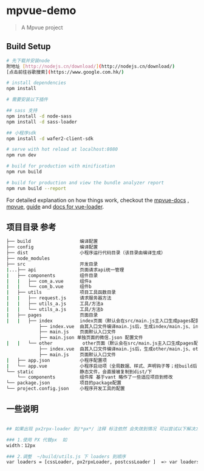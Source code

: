 # mpvue-demo

> A Mpvue project


## Build Setup

``` bash
# 先下载并安装node
附地址 [http://nodejs.cn/download/](http://nodejs.cn/download/)
[点击前往谷歌搜索](https://www.google.com.hk/)

# install dependencies
npm install

# 需要安装以下插件

## sass 支持
npm install -d node-sass
npm install -d sass-loader

## 小程序sdk
npm install -d wafer2-client-sdk

# serve with hot reload at localhost:8080
npm run dev

# build for production with minification
npm run build

# build for production and view the bundle analyzer report
npm run build --report
```

For detailed explanation on how things work, checkout the [mpvue-docs](http://mpvue.com/) , [mpvue](https://github.com/Meituan-Dianping/mpvue), [guide](http://vuejs-templates.github.io/webpack/) and [docs for vue-loader](http://vuejs.github.io/vue-loader).



## 项目目录 参考
``` bash
├── build                  编译配置  
├── config                 编译配置  
├── dist                   小程序运行代码目录（该目录由编译生成）  
├── node_modules             
├── src                    开发目录  
|...├── api                页面请求api统一管理  
|   ├── components         组件目录  
|   |   ├── com_a.vue      组件a  
|   |   └── com_b.vue      组件b  
|   ├── utils              项目工具函数目录  
|   |   ├── request.js     请求服务器方法  
|   |   ├── utils_a.js     工具/方法a  
|   |   └── utils_a.js     工具/方法b  
|   ├── pages              页面目录  
|   |   ├── index          index页面（默认会在src/main.js主入口生成pages配置，路径为pages/index/main）  
            ├── index.vue  由其入口文件编译main.js后，生成index/main.js、index/main.wxml和index/main.wxss文件  
            ├── main.js    页面默认入口文件  
            ├── main.json 单独页面的微信.json 配置文件  
|   |   └── other           other页面（默认会在src/main.js主入口生成pages配置，路径为pages/other/main）  
            ├── index.vue  由其入口文件编译main.js后，生成other/main.js、other/main.wxml和other/main.wxss文件  
            ├── main.js    页面默认入口文件  
|   ├── app.json           小程序配置项  
|   └── app.vue            小程序启动项（全局数据、样式、声明钩子等；经build后，会在dist目录下生成app.js、app.json和app.wxss文件）  
└── static                 静态文件，会直接被复制到dist/下  
    └── components         组件库 基于vant 略作了一些适应项目到修改
└── package.json           项目的package配置  
└── project.config.json    小程序开发工具的配置  
```

## 一些说明

``` bash

## 如果出现 px2rpx-loader 到/*px*/ 注释 标注依然 会失效到情况 可以尝试以下解决方案：

### 1.使用 PX 代替px  如 
width：12px 

### 2.调整  ~/build/utils.js 下 loaders 到顺序 
var loaders = [cssLoader, px2rpxLoader, postcssLoader ]  => var loaders = [cssLoader, postcssLoader, px2rpxLoader] 

```
